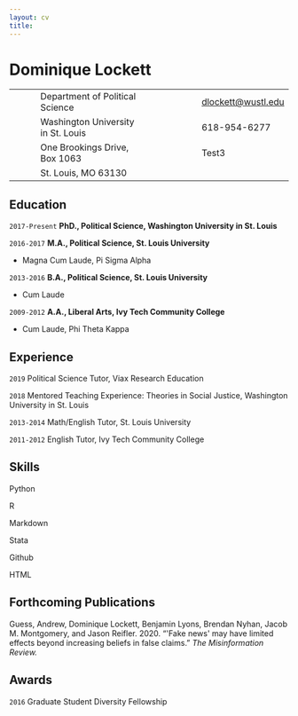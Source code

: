 ```yaml
---	
layout: cv	
title:
---
```

# Dominique Lockett


|   	|   	|   	|                                    	|   	|   	|   	|   	|   	|   	|                    	|
|---	|---	|---	|------------------------------------	|---	|---	|---	|---	|---	|---	|--------------------	|
|   	|   	|   	| Department of Political Science    	|   	|   	|   	|   	|   	|   	| dlockett@wustl.edu 	|
|   	|   	|   	| Washington University in St. Louis 	|   	|   	|   	|   	|   	|   	| 618-954-6277       	|
|   	|   	|   	| One Brookings Drive, Box 1063      	|   	|   	|   	|   	|   	|   	|      Test3         	|
|   	|   	|   	| St. Louis, MO 63130                	|   	|   	|   	|   	|   	|   	|                    	|

## Education

`2017-Present`
__PhD., Political Science, Washington University in St. Louis__

`2016-2017`
__M.A., Political Science, St. Louis University__

- Magna Cum Laude, Pi Sigma Alpha

`2013-2016`
__B.A., Political Science, St. Louis University__

- Cum Laude

`2009-2012`
__A.A., Liberal Arts, Ivy Tech Community College__

- Cum Laude, Phi Theta Kappa

## Experience
`2019`
Political Science Tutor, Viax Research Education

`2018`
Mentored Teaching Experience: Theories in Social Justice, Washington University in St. Louis

`2013-2014`
Math/English Tutor, St. Louis University

`2011-2012`
English Tutor, Ivy Tech Community College



## Skills
Python

R

Markdown

Stata

Github

HTML


## Forthcoming Publications

Guess, Andrew, Dominique Lockett, Benjamin Lyons, Brendan Nyhan, Jacob M. Montgomery, and Jason Reifler. 2020. “'Fake news' may have limited effects beyond increasing beliefs in false claims.” *The Misinformation Review.*



## Awards

`2016`
Graduate Student Diversity Fellowship




